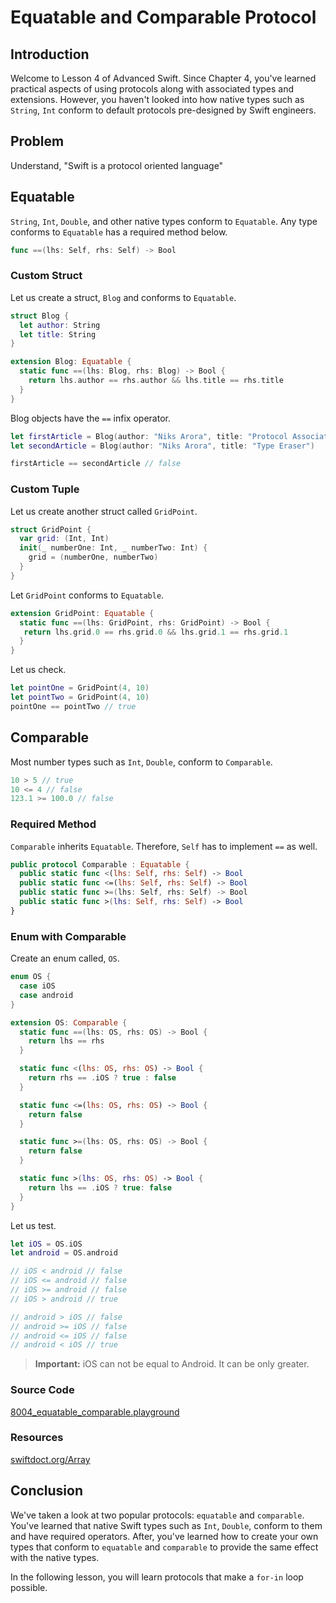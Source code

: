 # Equatable and Comparable Protocol

## Introduction
Welcome to Lesson 4 of Advanced Swift. Since Chapter 4, you've learned practical aspects of using protocols along with associated types and extensions. However, you haven't looked into how native types such as `String`, `Int` conform to default protocols pre-designed by Swift engineers.

## Problem
Understand, "Swift is a protocol oriented language"

## Equatable
`String`, `Int`, `Double`, and other native types conform to `Equatable`. Any type conforms to `Equatable` has a required method below.

```swift
func ==(lhs: Self, rhs: Self) -> Bool
```

### Custom Struct
Let us create a struct, `Blog` and conforms to `Equatable`.

```swift
struct Blog {
  let author: String
  let title: String
}

extension Blog: Equatable {
  static func ==(lhs: Blog, rhs: Blog) -> Bool {
    return lhs.author == rhs.author && lhs.title == rhs.title
  }
}
```
Blog objects have the `==` infix operator.

```swift
let firstArticle = Blog(author: "Niks Arora", title: "Protocol AssociatedType")
let secondArticle = Blog(author: "Niks Arora", title: "Type Eraser")

firstArticle == secondArticle // false
```

### Custom Tuple
Let us create another struct called `GridPoint`.

```swift
struct GridPoint {
  var grid: (Int, Int)
  init(_ numberOne: Int, _ numberTwo: Int) {
    grid = (numberOne, numberTwo)
  }
}
```

Let `GridPoint` conforms to `Equatable`.
```swift
extension GridPoint: Equatable {
  static func ==(lhs: GridPoint, rhs: GridPoint) -> Bool {
   return lhs.grid.0 == rhs.grid.0 && lhs.grid.1 == rhs.grid.1
  }
}
```

Let us check.

```swift
let pointOne = GridPoint(4, 10)
let pointTwo = GridPoint(4, 10)
pointOne == pointTwo // true
```

## Comparable
Most number types such as `Int`, `Double`, conform to `Comparable`.

```swift
10 > 5 // true
10 <= 4 // false
123.1 >= 100.0 // false
```

### Required Method
`Comparable` inherits `Equatable`. Therefore, `Self` has to implement `==` as well.

```swift
public protocol Comparable : Equatable {
  public static func <(lhs: Self, rhs: Self) -> Bool
  public static func <=(lhs: Self, rhs: Self) -> Bool
  public static func >=(lhs: Self, rhs: Self) -> Bool
  public static func >(lhs: Self, rhs: Self) -> Bool
}
```

### Enum with Comparable
Create an enum called, `OS`.

```swift
enum OS {
  case iOS
  case android
}

extension OS: Comparable {
  static func ==(lhs: OS, rhs: OS) -> Bool {
    return lhs == rhs
  }

  static func <(lhs: OS, rhs: OS) -> Bool {
    return rhs == .iOS ? true : false
  }

  static func <=(lhs: OS, rhs: OS) -> Bool {
    return false
  }

  static func >=(lhs: OS, rhs: OS) -> Bool {
    return false
  }

  static func >(lhs: OS, rhs: OS) -> Bool {
    return lhs == .iOS ? true: false
  }
}
```

Let us test.

```swift
let iOS = OS.iOS
let android = OS.android

// iOS < android // false
// iOS <= android // false
// iOS >= android // false
// iOS > android // true

// android > iOS // false
// android >= iOS // false
// android <= iOS // false
// android < iOS // true
```

> **Important:** iOS can not be equal to Android. It can be only greater.

### Source Code
[8004_equatable_comparable.playground](https://www.dropbox.com/sh/5oyv85naibmgmx0/AAAYThUXFVfeAVBZaqeBKZ0_a?dl=0)

### Resources
[swiftdoct.org/Array](http://swiftdoc.org/v3.0/type/Array/hierarchy/)

## Conclusion
We've taken a look at two popular protocols: `equatable` and `comparable`. You've learned that native Swift types such as `Int`, `Double`, conform to them and have required operators. After, you've learned how to create your own types that conform to `equatable` and `comparable` to provide the same effect with the native types.

In the following lesson, you will learn protocols that make a `for-in` loop possible.